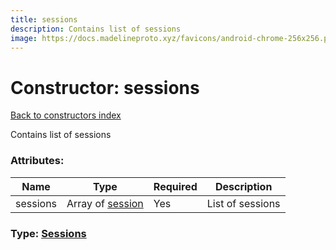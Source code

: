 ```yaml
---
title: sessions
description: Contains list of sessions
image: https://docs.madelineproto.xyz/favicons/android-chrome-256x256.png
---
```

# Constructor: sessions  
[Back to constructors index](index.md)



Contains list of sessions

### Attributes:

| Name     |    Type       | Required | Description |
|----------|---------------|----------|-------------|
|sessions|Array of [session](../constructors/session.md) | Yes|List of sessions|



### Type: [Sessions](../types/Sessions.md)


